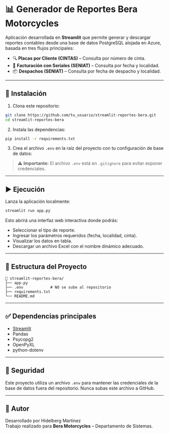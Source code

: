 # 📊 Generador de Reportes Bera Motorcycles

Aplicación desarrollada en **Streamlit** que permite generar y descargar reportes contables desde una base de datos PostgreSQL alojada en Azure, basada en tres flujos principales:

- 🔍 **Placas por Cliente (CINTAS)** – Consulta por número de cinta.
- 📑 **Facturación con Seriales (SENIAT)** – Consulta por fecha y localidad.
- 📦 **Despachos (SENIAT)** – Consulta por fecha de despacho y localidad.

---

## 🚀 Instalación

1. Clona este repositorio:

```bash
git clone https://github.com/tu_usuario/streamlit-reportes-bera.git
cd streamlit-reportes-bera
```

2. Instala las dependencias:

```bash
pip install -r requirements.txt
```

3. Crea el archivo `.env` en la raíz del proyecto con tu configuración de base de datos:


> ⚠️ **Importante:** El archivo `.env` está en `.gitignore` para evitar exponer credenciales.

---

## ▶️ Ejecución

Lanza la aplicación localmente:

```bash
streamlit run app.py
```

Esto abrirá una interfaz web interactiva donde podrás:

- Seleccionar el tipo de reporte.
- Ingresar los parámetros requeridos (fecha, localidad, cinta).
- Visualizar los datos en tabla.
- Descargar un archivo Excel con el nombre dinámico adecuado.

---

## 📂 Estructura del Proyecto

```
📁 streamlit-reportes-bera/
├── app.py
├── .env            # NO se sube al repositorio
├── requirements.txt
└── README.md
```

---

## ✅ Dependencias principales

- [Streamlit](https://streamlit.io)
- Pandas
- Psycopg2
- OpenPyXL
- python-dotenv

---

## 🔐 Seguridad

Este proyecto utiliza un archivo `.env` para mantener las credenciales de la base de datos fuera del repositorio. Nunca subas este archivo a GitHub.

---

## 🧠 Autor

Desarrollado por Hidelberg Martínez   
Trabajo realizado para **Bera Motorcycles** – Departamento de Sistemas.